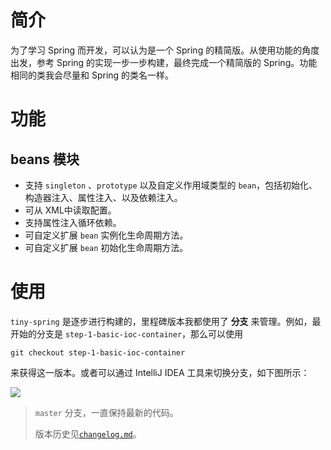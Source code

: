 # 简介

为了学习 Spring 而开发，可以认为是一个 Spring 的精简版。从使用功能的角度出发，参考 Spring 的实现一步一步构建，最终完成一个精简版的 Spring。功能相同的类我会尽量和 Spring 的类名一样。

# 功能

## beans 模块

* 支持 `singleton` 、`prototype` 以及自定义作用域类型的 `bean`，包括初始化、构造器注入、属性注入、以及依赖注入。
* 可从 XML中读取配置。
* 支持属性注入循环依赖。
* 可自定义扩展 `bean` 实例化生命周期方法。
* 可自定义扩展 `bean` 初始化生命周期方法。

# 使用

`tiny-spring` 是逐步进行构建的，里程碑版本我都使用了 **分支** 来管理。例如，最开始的分支是  `step-1-basic-ioc-container`，那么可以使用

```shell
git checkout step-1-basic-ioc-container
```

来获得这一版本。或者可以通过 IntelliJ IDEA 工具来切换分支，如下图所示：

![](http://ww1.sinaimg.cn/large/006Vpl27gy1gf3kvly17kj30bu07z0sy.jpg)

> `master` 分支，一直保持最新的代码。
>
> 版本历史见[`changelog.md`](https://github.com/leisurexi/tiny-spring/blob/master/changelog.md)。